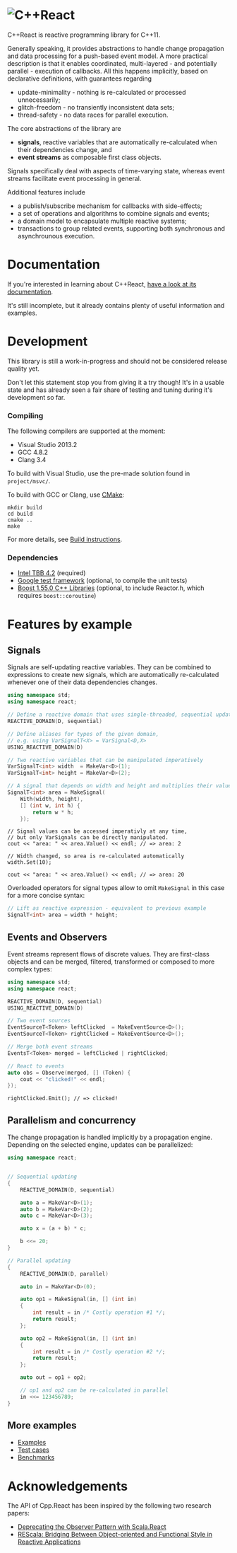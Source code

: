# ![C++React](http://schlangster.github.io/cpp.react//media/logo_banner3.png)

C++React is reactive programming library for C++11.

Generally speaking, it provides abstractions to handle change propagation and data processing for a push-based event model.
A more practical description is that it enables coordinated, multi-layered - and potentially parallel - execution of callbacks.
All this happens implicitly, based on declarative definitions, with guarantees regarding

- update-minimality - nothing is re-calculated or processed unnecessarily;
- glitch-freedom - no transiently inconsistent data sets;
- thread-safety - no data races for parallel execution.

The core abstractions of the library are

- **signals**, reactive variables that are automatically re-calculated when their dependencies change, and
- **event streams** as composable first class objects.

Signals specifically deal with aspects of time-varying state, whereas event streams facilitate event processing in general.

Additional features include

- a publish/subscribe mechanism for callbacks with side-effects;
- a set of operations and algorithms to combine signals and events;
- a domain model to encapsulate multiple reactive systems;
- transactions to group related events, supporting both synchronous and asynchrounous execution.


# Documentation

If you're interested in learning about C++React, [have a look at its documentation](http://schlangster.github.io/cpp.react/).

It's still incomplete, but it already contains plenty of useful information and examples.


# Development

This library is still a work-in-progress and should not be considered release quality yet.

Don't let this statement stop you from giving it a try though!
It's in a usable state and has already seen a fair share of testing and tuning during it's development so far.


### Compiling

The following compilers are supported at the moment:

* Visual Studio 2013.2
* GCC 4.8.2
* Clang 3.4

To build with Visual Studio, use the pre-made solution found in `project/msvc/`.

To build with GCC or Clang, use [CMake](http://www.cmake.org/):
```
mkdir build
cd build
cmake ..
make
```

For more details, see [Build instructions](https://github.com/schlangster/cpp.react/wiki/Build-instructions).


### Dependencies

* [Intel TBB 4.2](https://www.threadingbuildingblocks.org/) (required)
* [Google test framework](https://code.google.com/p/googletest/) (optional, to compile the unit tests)
* [Boost 1.55.0 C++ Libraries](http://www.boost.org/) (optional, to include Reactor.h, which requires `boost::coroutine`)


# Features by example

## Signals

Signals are self-updating reactive variables.
They can be combined to expressions to create new signals, which are automatically re-calculated whenever one of their data dependencies changes.

```C++
using namespace std;
using namespace react;

// Define a reactive domain that uses single-threaded, sequential updating
REACTIVE_DOMAIN(D, sequential)

// Define aliases for types of the given domain,
// e.g. using VarSignalT<X> = VarSignal<D,X>
USING_REACTIVE_DOMAIN(D)

// Two reactive variables that can be manipulated imperatively
VarSignalT<int> width  = MakeVar<D>(1);
VarSignalT<int> height = MakeVar<D>(2);

// A signal that depends on width and height and multiplies their values
SignalT<int> area = MakeSignal(
    With(width, height),
    [] (int w, int h) {
        return w * h;
    });
```
```
// Signal values can be accessed imperativly at any time,
// but only VarSignals can be directly manipulated.
cout << "area: " << area.Value() << endl; // => area: 2

// Width changed, so area is re-calculated automatically
width.Set(10);

cout << "area: " << area.Value() << endl; // => area: 20
```

Overloaded operators for signal types allow to omit `MakeSignal` in this case for a more concise syntax:
```C++
// Lift as reactive expression - equivalent to previous example
SignalT<int> area = width * height;
```

## Events and Observers

Event streams represent flows of discrete values. They are first-class objects and can be merged, filtered, transformed or composed to more complex types:

```C++
using namespace std;
using namespace react;

REACTIVE_DOMAIN(D, sequential)
USING_REACTIVE_DOMAIN(D)

// Two event sources
EventSourceT<Token> leftClicked  = MakeEventSource<D>();
EventSourceT<Token> rightClicked = MakeEventSource<D>();

// Merge both event streams
EventsT<Token> merged = leftClicked | rightClicked;

// React to events
auto obs = Observe(merged, [] (Token) {
    cout << "clicked!" << endl;
});
```
```
rightClicked.Emit(); // => clicked!
```

## Parallelism and concurrency

The change propagation is handled implicitly by a propagation engine.
Depending on the selected engine, updates can be parallelized:

```C++
using namespace react;


// Sequential updating
{
    REACTIVE_DOMAIN(D, sequential)

    auto a = MakeVar<D>(1);
    auto b = MakeVar<D>(2);
    auto c = MakeVar<D>(3);

    auto x = (a + b) * c;

    b <<= 20;
}

// Parallel updating
{
    REACTIVE_DOMAIN(D, parallel)

    auto in = MakeVar<D>(0);

    auto op1 = MakeSignal(in, [] (int in)
    {
        int result = in /* Costly operation #1 */;
        return result;
    };

    auto op2 = MakeSignal(in, [] (int in)
    {
        int result = in /* Costly operation #2 */;
        return result;
    };

    auto out = op1 + op2;

    // op1 and op2 can be re-calculated in parallel
    in <<= 123456789;
}
```

## More examples

* [Examples](https://github.com/schlangster/cpp.react/tree/master/examples/src)
* [Test cases](https://github.com/schlangster/cpp.react/tree/master/tests/src)
* [Benchmarks](https://github.com/schlangster/cpp.react/blob/master/benchmarks/src/BenchmarkLifeSim.h)

# Acknowledgements

The API of Cpp.React has been inspired by the following two research papers:

* [Deprecating the Observer Pattern with Scala.React](http://infoscience.epfl.ch/record/176887/files/DeprecatingObservers2012.pdf)
* [REScala: Bridging Between Object-oriented and Functional Style in Reactive Applications](http://www.stg.tu-darmstadt.de/media/st/research/rescala_folder/REScala-Bridging-The-Gap-Between-Object-Oriented-And-Functional-Style-In-Reactive-Applications.pdf)
